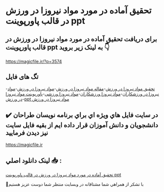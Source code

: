 # تحقیق آماده در مورد مواد نیروزا در ورزش در قالب پاورپوینت ppt

## برای دریافت تحقیق آماده در مورد مواد نیروزا در ورزش در قالب پاورپوینت ppt به لینک زیر بروید 👇

https://magicfile.ir/?p=3574

## تگ های فایل

-[تحقیق مواد نیروزا در ورزش](https://magicfile.ir/product/%d8%aa%d8%ad%d9%82%db%8c%d9%82-%d9%85%d9%88%d8%a7%d8%af-%d9%86%db%8c%d8%b1%d9%88%d8%b2%d8%a7-%d8%af%d8%b1-%d9%88%d8%b1%d8%b2%d8%b4-%d9%be%d8%a7%d9%88%d8%b1%d9%be%d9%88%db%8c%d9%86%d8%aa/)-[مقاله مواد نیروزا در ورزش](https://magicfile.ir/product/%d8%aa%d8%ad%d9%82%db%8c%d9%82-%d9%85%d9%88%d8%a7%d8%af-%d9%86%db%8c%d8%b1%d9%88%d8%b2%d8%a7-%d8%af%d8%b1-%d9%88%d8%b1%d8%b2%d8%b4-%d9%be%d8%a7%d9%88%d8%b1%d9%be%d9%88%db%8c%d9%86%d8%aa/)-[مواد نیروزا در ورزش](https://magicfile.ir/product/%d8%aa%d8%ad%d9%82%db%8c%d9%82-%d9%85%d9%88%d8%a7%d8%af-%d9%86%db%8c%d8%b1%d9%88%d8%b2%d8%a7-%d8%af%d8%b1-%d9%88%d8%b1%d8%b2%d8%b4-%d9%be%d8%a7%d9%88%d8%b1%d9%be%d9%88%db%8c%d9%86%d8%aa/)-[مواد نیروزا در ورزشکاران](https://magicfile.ir/product/%d8%aa%d8%ad%d9%82%db%8c%d9%82-%d9%85%d9%88%d8%a7%d8%af-%d9%86%db%8c%d8%b1%d9%88%d8%b2%d8%a7-%d8%af%d8%b1-%d9%88%d8%b1%d8%b2%d8%b4-%d9%be%d8%a7%d9%88%d8%b1%d9%be%d9%88%db%8c%d9%86%d8%aa/)-[مواد نیروزا ورزشکاران](https://magicfile.ir/product/%d8%aa%d8%ad%d9%82%db%8c%d9%82-%d9%85%d9%88%d8%a7%d8%af-%d9%86%db%8c%d8%b1%d9%88%d8%b2%d8%a7-%d8%af%d8%b1-%d9%88%d8%b1%d8%b2%d8%b4-%d9%be%d8%a7%d9%88%d8%b1%d9%be%d9%88%db%8c%d9%86%d8%aa/)-[مواد نیروزا ورزشی](https://magicfile.ir/product/%d8%aa%d8%ad%d9%82%db%8c%d9%82-%d9%85%d9%88%d8%a7%d8%af-%d9%86%db%8c%d8%b1%d9%88%d8%b2%d8%a7-%d8%af%d8%b1-%d9%88%d8%b1%d8%b2%d8%b4-%d9%be%d8%a7%d9%88%d8%b1%d9%be%d9%88%db%8c%d9%86%d8%aa/)-[پاورپوینت مواد نیروزا در ورزش](https://magicfile.ir/product/%d8%aa%d8%ad%d9%82%db%8c%d9%82-%d9%85%d9%88%d8%a7%d8%af-%d9%86%db%8c%d8%b1%d9%88%d8%b2%d8%a7-%d8%af%d8%b1-%d9%88%d8%b1%d8%b2%d8%b4-%d9%be%d8%a7%d9%88%d8%b1%d9%be%d9%88%db%8c%d9%86%d8%aa/)-[ppt مواد نیروزا در ورزش](https://magicfile.ir/product/%d8%aa%d8%ad%d9%82%db%8c%d9%82-%d9%85%d9%88%d8%a7%d8%af-%d9%86%db%8c%d8%b1%d9%88%d8%b2%d8%a7-%d8%af%d8%b1-%d9%88%d8%b1%d8%b2%d8%b4-%d9%be%d8%a7%d9%88%d8%b1%d9%be%d9%88%db%8c%d9%86%d8%aa/)

## ✔️ در سايت فايل هاي ويژه اي براي برنامه نويسان طراحان دانشجويان و دانش آموزان قرار داده ايم از بقيه فايل سايت نيز ديدن فرماييد

https://magicfile.ir


## لينک دانلود اصلي 📥 :

[تحقیق آماده در مورد مواد نیروزا در ورزش در قالب پاورپوینت ppt](https://magicfile.ir/product/%d8%aa%d8%ad%d9%82%db%8c%d9%82-%d9%85%d9%88%d8%a7%d8%af-%d9%86%db%8c%d8%b1%d9%88%d8%b2%d8%a7-%d8%af%d8%b1-%d9%88%d8%b1%d8%b2%d8%b4-%d9%be%d8%a7%d9%88%d8%b1%d9%be%d9%88%db%8c%d9%86%d8%aa/) 


🙏با تشکر از همراهي شما مشتاقانه در وبسایت منتظر شما دوست عزیز هستیم


